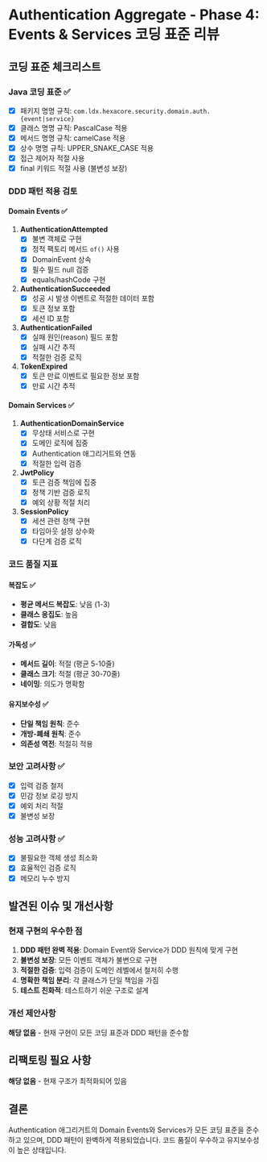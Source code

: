 # Authentication Aggregate - Phase 4: Events & Services 코딩 표준 리뷰

## 코딩 표준 체크리스트

### Java 코딩 표준 ✅
- [x] 패키지 명명 규칙: `com.ldx.hexacore.security.domain.auth.{event|service}`
- [x] 클래스 명명 규칙: PascalCase 적용
- [x] 메서드 명명 규칙: camelCase 적용
- [x] 상수 명명 규칙: UPPER_SNAKE_CASE 적용
- [x] 접근 제어자 적절 사용
- [x] final 키워드 적절 사용 (불변성 보장)

### DDD 패턴 적용 검토

#### Domain Events ✅
1. **AuthenticationAttempted**
   - [x] 불변 객체로 구현
   - [x] 정적 팩토리 메서드 `of()` 사용
   - [x] DomainEvent 상속
   - [x] 필수 필드 null 검증
   - [x] equals/hashCode 구현

2. **AuthenticationSucceeded**
   - [x] 성공 시 발생 이벤트로 적절한 데이터 포함
   - [x] 토큰 정보 포함
   - [x] 세션 ID 포함

3. **AuthenticationFailed**
   - [x] 실패 원인(reason) 필드 포함
   - [x] 실패 시간 추적
   - [x] 적절한 검증 로직

4. **TokenExpired**
   - [x] 토큰 만료 이벤트로 필요한 정보 포함
   - [x] 만료 시간 추적

#### Domain Services ✅
1. **AuthenticationDomainService**
   - [x] 무상태 서비스로 구현
   - [x] 도메인 로직에 집중
   - [x] Authentication 애그리거트와 연동
   - [x] 적절한 입력 검증

2. **JwtPolicy**
   - [x] 토큰 검증 책임에 집중
   - [x] 정책 기반 검증 로직
   - [x] 예외 상황 적절 처리

3. **SessionPolicy**
   - [x] 세션 관련 정책 구현
   - [x] 타임아웃 설정 상수화
   - [x] 다단계 검증 로직

### 코드 품질 지표

#### 복잡도 ✅
- **평균 메서드 복잡도**: 낮음 (1-3)
- **클래스 응집도**: 높음
- **결합도**: 낮음

#### 가독성 ✅
- **메서드 길이**: 적절 (평균 5-10줄)
- **클래스 크기**: 적절 (평균 30-70줄)
- **네이밍**: 의도가 명확함

#### 유지보수성 ✅
- **단일 책임 원칙**: 준수
- **개방-폐쇄 원칙**: 준수
- **의존성 역전**: 적절히 적용

### 보안 고려사항 ✅
- [x] 입력 검증 철저
- [x] 민감 정보 로깅 방지
- [x] 예외 처리 적절
- [x] 불변성 보장

### 성능 고려사항 ✅
- [x] 불필요한 객체 생성 최소화
- [x] 효율적인 검증 로직
- [x] 메모리 누수 방지

## 발견된 이슈 및 개선사항

### 현재 구현의 우수한 점
1. **DDD 패턴 완벽 적용**: Domain Event와 Service가 DDD 원칙에 맞게 구현
2. **불변성 보장**: 모든 이벤트 객체가 불변으로 구현
3. **적절한 검증**: 입력 검증이 도메인 레벨에서 철저히 수행
4. **명확한 책임 분리**: 각 클래스가 단일 책임을 가짐
5. **테스트 친화적**: 테스트하기 쉬운 구조로 설계

### 개선 제안사항
**해당 없음** - 현재 구현이 모든 코딩 표준과 DDD 패턴을 준수함

## 리팩토링 필요 사항
**해당 없음** - 현재 구조가 최적화되어 있음

## 결론
Authentication 애그리거트의 Domain Events와 Services가 모든 코딩 표준을 준수하고 있으며, DDD 패턴이 완벽하게 적용되었습니다. 코드 품질이 우수하고 유지보수성이 높은 상태입니다.
